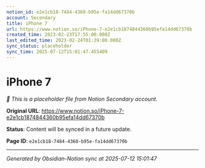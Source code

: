 ```yaml
---
notion_id: e2e1cb18-7484-4360-b95e-fa14dd67370b
account: Secondary
title: iPhone 7
url: https://www.notion.so/iPhone-7-e2e1cb1874844360b95efa14dd67370b
created_time: 2023-02-23T17:55:00.000Z
last_edited_time: 2023-02-24T01:39:00.000Z
sync_status: placeholder
sync_time: 2025-07-12T15:01:47.455409
---
```


# iPhone 7

*🔄 This is a placeholder file from Notion Secondary account.*

**Original URL**: https://www.notion.so/iPhone-7-e2e1cb1874844360b95efa14dd67370b

**Status**: Content will be synced in a future update.

**Page ID**: `e2e1cb18-7484-4360-b95e-fa14dd67370b`

---

*Generated by Obsidian-Notion sync at 2025-07-12 15:01:47*
